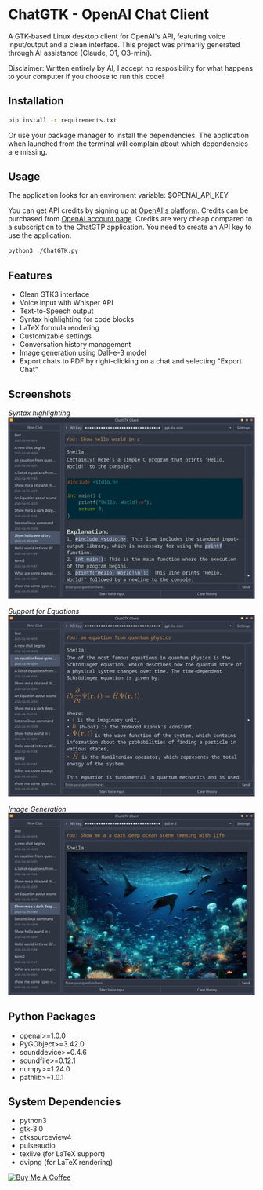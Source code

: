 # ChatGTK - OpenAI Chat Client

A GTK-based Linux desktop client for OpenAI's API, featuring voice input/output and a clean interface. This project was primarily generated through AI assistance (Claude, O1, O3-mini).

Disclaimer: Written entirely by AI, I accept no resposibility for what happens to your computer if you choose to run this code!

## Installation

```bash
pip install -r requirements.txt
```
Or use your package manager to install the dependencies. The application when launched from the terminal will complain about which dependencies are missing.

## Usage
The application looks for an enviroment variable: $OPENAI_API_KEY

You can get API credits by signing up at [OpenAI's platform](https://platform.openai.com/signup). Credits can be purchased from [OpenAI account page](https://platform.openai.com/account/billing/overview). Credits are very cheap compared to a subscription to the ChatGTP application. You need to create an API key to use the application.

```bash
python3 ./ChatGTK.py
```

## Features

- Clean GTK3 interface
- Voice input with Whisper API
- Text-to-Speech output
- Syntax highlighting for code blocks
- LaTeX formula rendering
- Customizable settings
- Conversation history management
- Image generation using Dall-e-3 model
- Export chats to PDF by right-clicking on a chat and selecting "Export Chat"

## Screenshots

*Syntax highlighting*
![Code Feature](screenshots/syntax_highlight.jpg)

*Support for Equations*
![Formulae Feature](screenshots/formula.jpg)

*Image Generation*
![Image Generation](screenshots/images.jpg)

## Python Packages
- openai>=1.0.0
- PyGObject>=3.42.0
- sounddevice>=0.4.6
- soundfile>=0.12.1
- numpy>=1.24.0
- pathlib>=1.0.1

## System Dependencies
- python3
- gtk-3.0
- gtksourceview4
- pulseaudio
- texlive (for LaTeX support)
- dvipng (for LaTeX rendering)

<a href="https://www.buymeacoffee.com/rabfulton" target="_blank"><img src="https://cdn.buymeacoffee.com/buttons/v2/default-blue.png" alt="Buy Me A Coffee" style="height: 60px !important;width: 217px !important;" ></a>
